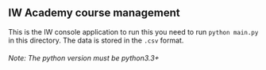 ## IW Academy course management

This is the IW console application
to run this you need to run `python main.py` in this directory.
The data is stored in the `.csv` format.

###### Note: The python version must be python3.3+